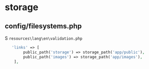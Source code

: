 # storage

## config/filesystems.php
S
 `resources\lang\en\validation.php`

```php
   'links' => [
        public_path('storage') => storage_path('app/public'),
        public_path('images') => storage_path('app/images'),
    ],
```

